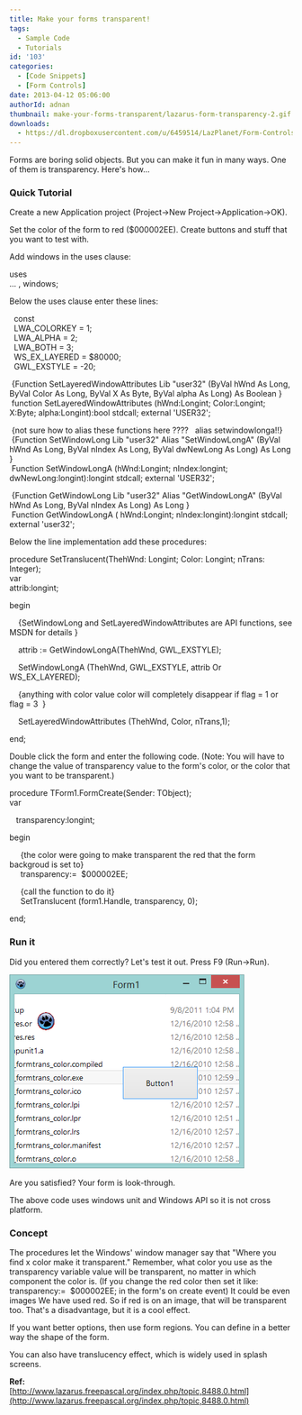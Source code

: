 ```yaml
---
title: Make your forms transparent!
tags:
  - Sample Code
  - Tutorials
id: '103'
categories:
  - [Code Snippets]
  - [Form Controls]
date: 2013-04-12 05:06:00
authorId: adnan
thumbnail: make-your-forms-transparent/lazarus-form-transparency-2.gif
downloads:
  - https://dl.dropboxusercontent.com/u/6459514/LazPlanet/Form-Controls/formtrans_color.zip
---
```


Forms are boring solid objects. But you can make it fun in many ways. One of them is transparency. Here's how...
<!-- more -->
  
  

### Quick Tutorial

  
Create a new Application project (Project->New Project->Application->OK).  
  
Set the color of the form to red ($000002EE). Create buttons and stuff that you want to test with.  
  
Add windows in the uses clause:  

uses  
... , windows;

  
Below the uses clause enter these lines:  
  

  const  
  LWA\_COLORKEY = 1;  
  LWA\_ALPHA = 2;  
  LWA\_BOTH = 3;  
  WS\_EX\_LAYERED = $80000;  
  GWL\_EXSTYLE = -20;  
  
  
 {Function SetLayeredWindowAttributes Lib "user32" (ByVal hWnd As Long, ByVal Color As Long, ByVal X As Byte, ByVal alpha As Long) As Boolean }  
 function SetLayeredWindowAttributes (hWnd:Longint; Color:Longint; X:Byte; alpha:Longint):bool stdcall; external 'USER32';  
  
 {not sure how to alias these functions here ????   alias setwindowlonga!!}  
 {Function SetWindowLong Lib "user32" Alias "SetWindowLongA" (ByVal hWnd As Long, ByVal nIndex As Long, ByVal dwNewLong As Long) As Long }  
 Function SetWindowLongA (hWnd:Longint; nIndex:longint; dwNewLong:longint):longint stdcall; external 'USER32';  
  
  
 {Function GetWindowLong Lib "user32" Alias "GetWindowLongA" (ByVal hWnd As Long, ByVal nIndex As Long) As Long }  
 Function GetWindowLongA ( hWnd:Longint; nIndex:longint):longint stdcall; external 'user32';

  
Below the line implementation add these procedures:  
  

procedure SetTranslucent(ThehWnd: Longint; Color: Longint; nTrans: Integer);  
var  
attrib:longint;  
  
  
begin  
  
    {SetWindowLong and SetLayeredWindowAttributes are API functions, see MSDN for details }  
  
    attrib := GetWindowLongA(ThehWnd, GWL\_EXSTYLE);  
  
    SetWindowLongA (ThehWnd, GWL\_EXSTYLE, attrib Or WS\_EX\_LAYERED);  
  
    {anything with color value color will completely disappear if flag = 1 or flag = 3  }  
  
    SetLayeredWindowAttributes (ThehWnd, Color, nTrans,1);  
  
end;  

Double click the form and enter the following code. (Note: You will have to change the value of transparency value to the form's color, or the color that you want to be transparent.)  

procedure TForm1.FormCreate(Sender: TObject);  
var  
  
   transparency:longint;  
  
begin  
  
     {the color were going to make transparent the red that the form backgroud is set to}  
     transparency:=  $000002EE;  
  
     {call the function to do it}  
     SetTranslucent (form1.Handle, transparency, 0);  
  
end;

  

### Run it

Did you entered them correctly? Let's test it out. Press F9 (Run->Run).  
  

![Look-through Transparent form based on color](make-your-forms-transparent/lazarus-form-transparency.gif "Look-through Transparent form based on color")

  
Are you satisfied? Your form is look-through.  
  
The above code uses windows unit and Windows API so it is not cross platform.  
  

### Concept

The procedures let the Windows' window manager say that "Where you find x color make it transparent." Remember, what color you use as the transparency variable value will be transparent, no matter in which component the color is. (If you change the red color then set it like: transparency:=  $000002EE; in the form's on create event) It could be even images We have used red. So if red is on an image, that will be transparent too. That's a disadvantage, but it is a cool effect.  
  
If you want better options, then use form regions. You can define in a better way the shape of the form.  
  
You can also have translucency effect, which is widely used in splash screens.  


**Ref:**  
[http://www.lazarus.freepascal.org/index.php/topic,8488.0.html](http://www.lazarus.freepascal.org/index.php/topic,8488.0.html)
